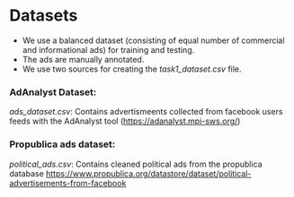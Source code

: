 # Datasets 
* We use a balanced dataset (consisting of equal number of commercial and informational ads) for training and testing. 
* The ads are manually annotated. 
* We use two sources for creating the *task1_dataset.csv* file.

### AdAnalyst Dataset: 
*ads_dataset.csv*: Contains advertismeents collected from facebook users feeds with the AdAnalyst tool (https://adanalyst.mpi-sws.org/)

### Propublica ads dataset: 
*political_ads.csv*: Contains cleaned political ads from the propublica database https://www.propublica.org/datastore/dataset/political-advertisements-from-facebook

